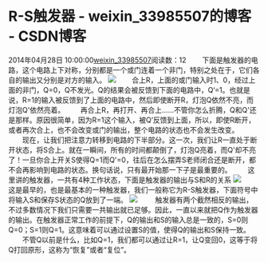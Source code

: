 # R-S触发器 - weixin_33985507的博客 - CSDN博客
2014年04月28日 10:00:00[weixin_33985507](https://me.csdn.net/weixin_33985507)阅读数：12
　　下面是触发器的电路，这个电路上下对称，分别都是一个或门连着一个非门，特别之处在于，它们各自的输出又分别是对方的输入。
![](https://images0.cnblogs.com/i/221923/201404/280940328142462.png)
　　合上R，上面的或门输入时1、0，经过上面的非门，Q=0，Q不发光。Q的结果会被反馈到下面的电路中，Q‘=1。也就是说，R=1的输入被反馈到了上面的电路中，然后即使断开R，灯泡Q依然不亮，而灯泡Q'依然亮着。
　　再合上R，再打开、再合上......不管你怎么折腾，Q和Q'还是那样。原因很简单，因为R=1这个输入，被Q’反馈到上面，所以，即使R断开，或者再次合上，也不会改变或门的输出，整个电路的状态也不会发生改变。
　　现在，让我们把注意力转移到电路的下半部分。这一次，我们让R一直处于断开状态，将S合上。就在一瞬间，所有的时间都颠倒了，灯泡Q亮着，而Q'却不亮了！一旦你合上开关S使得Q=1而Q'=0，往后在怎么摆弄S老师闭合还是断开，都不会再影响到电路的状态。换句话说，只有最开始那一下子是最重要的。
　　这里讲的触发器，一共有4种工作状态，下面是触发器的输出与S和R的关系
![](https://images0.cnblogs.com/i/221923/201404/280956559554750.png)
　　这是最早的，也是最基本的一种触发器，我们一般称它为R-S触发器，下面符号中将输入S和保存S状态的Q放到了一端。
![](https://images0.cnblogs.com/i/221923/201404/280959154551768.png)
 　　触发器有两个截然相反的输出，不过多数情况下我们只需要一共输出就已足够。因此，一直以来就把Q作为触发器的输出。在触发器正常工作的前提下，Q的输出和S的输入总是一致的，S=0则Q=0；S=1则Q=1。这意味着可以通过设置S的值，使得Q的输出和S保持一致。
　　不管Q以前是什么，比如Q=1，我们都可以通过让R=1，让Q变回0，这等于将Q打回原形，这称为“恢复”或者“复位”。

